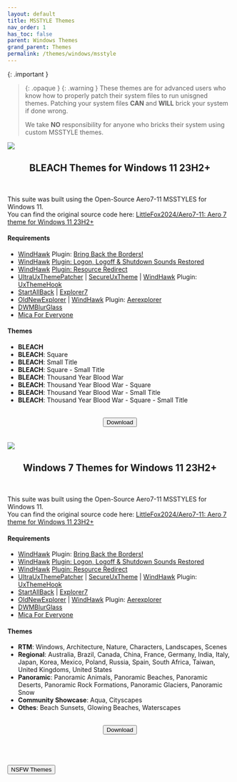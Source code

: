 ```yaml
---
layout: default
title: MSSTYLE Themes
nav_order: 1
has_toc: false
parent: Windows Themes
grand_parent: Themes
permalink: /themes/windows/msstyle
---
```

<!-- 
{: .note }
> {: .opaque }
> 
>
> 
-->

{: .important }
> {: .opaque }
> {: .warning }
> These themes are for advanced users who know how to properly patch their system files to run unisgned themes. 
> Patching your system files **CAN** and **WILL** brick your system if done wrong.
>
> We take **NO** responsibility for anyone who bricks their system using custom MSSTYLE themes.

<div class="w3-card">
<div class="responsive">
<img src="https://the-back-room.info/assets/images/themes/sfw/msstyle/BLEACH-TYBW.jpg" />
</div>
<div class="w3-container">
<h2 class="text-small" style="text-align:center">BLEACH Themes for Windows 11 23H2+</h2>
<br />
<p>This suite was built using the Open-Source Aero7-11 MSSTYLES for Windows 11.<br />You can find the original source code here: <a href="https://github.com/LittleFox2024/Aero7-11" target="_blank">LittleFox2024/Aero7-11: Aero 7 theme for Windows 11 23H2+</a></p>
<h4>Requirements</h4>
<ul>
<li><a href="https://windhawk.net/" targe="_blank">WindHawk</a> Plugin: <a href="https://windhawk.net/mods/w11-dwm-fix" target="_blank">Bring Back the Borders!</a></li>
<li><a href="https://windhawk.net/" targe="_blank">WindHawk</a> <a href="https://windhawk.net/mods/logon-logoff-shutdown-sounds" target="_blank">Plugin: Logon, Logoff & Shutdown Sounds Restored</a></li>
<li><a href="https://windhawk.net/" targe="_blank">WindHawk</a> <a href="https://windhawk.net/mods/icon-resource-redirect" target="_blank">Plugin: Resource Redirect</a></li>
<li><a href="https://mhoefs.eu/software_uxtheme.php" target="_blank">UltraUxThemePatcher</a> | <a href="https://github.com/namazso/SecureUxTheme" target="_blank">SecureUxTheme</a> | <a href="https://windhawk.net/" targe="_blank">WindHawk</a> Plugin: <a href="https://windhawk.net/mods/uxtheme-hook" target="_blank">UxThemeHook</a></li>
<li><a href="https://www.startallback.com/" target="_blank">StartAllBack</a> | <a href="https://winclassic.net/thread/2588/explorer7-windows-explorer-10-11" target="_blank">Explorer7</a></li>
<li><a href="https://msfn.org/board/topic/170375-oldnewexplorer-119/" target="_blank">OldNewExplorer</a> | <a href="https://windhawk.net/" targe="_blank">WindHawk</a> Plugin: <a href="https://windhawk.net/mods/aerexplorer" target="_blank">Aerexplorer</a></li>
<li><a href="https://github.com/Maplespe/DWMBlurGlass" target="_blank">DWMBlurGlass</a></li>
<li><a href="https://github.com/MicaForEveryone/MicaForEveryone" target="_blank">Mica For Everyone</a></li>
</ul>
<h4>Themes</h4>
<ul>
<li><b>BLEACH</b></li>
<li><b>BLEACH</b>: Square</li>
<li><b>BLEACH</b>: Small Title</li>
<li><b>BLEACH</b>: Square - Small Title</li>
<li><b>BLEACH</b>: Thousand Year Blood War</li>
<li><b>BLEACH</b>: Thousand Year Blood War - Square</li>
<li><b>BLEACH</b>: Thousand Year Blood War - Small Title</li>
<li><b>BLEACH</b>: Thousand Year Blood War - Square - Small Title</li>
</ul>
</div>
<br />
<span class="fs-3">
<div align="center" class="text-small">
<a href="https://github.com/The-Back-Room/BLEACH-Themes-for-Windows-11/archive/refs/heads/main.zip" target="_blank">
<button type="button" name="button" class="btn">Download</button></a> 
</div>
</span>
<br />
</div>
<br />
<div class="w3-card">
<div class="responsive">
<img src="https://the-back-room.info/assets/images/themes/sfw/msstyle/WINDOWS-7.jpg" />
</div>
<div class="w3-container">
<h2 class="text-small" style="text-align:center">Windows 7 Themes for Windows 11 23H2+</h2>
<br />
<p>This suite was built using the Open-Source Aero7-11 MSSTYLES for Windows 11.<br />You can find the original source code here: <a href="https://github.com/LittleFox2024/Aero7-11" target="_blank">LittleFox2024/Aero7-11: Aero 7 theme for Windows 11 23H2+</a></p>
<h4>Requirements</h4>
<ul>
<li><a href="https://windhawk.net/" targe="_blank">WindHawk</a> Plugin: <a href="https://windhawk.net/mods/w11-dwm-fix" target="_blank">Bring Back the Borders!</a></li>
<li><a href="https://windhawk.net/" targe="_blank">WindHawk</a> <a href="https://windhawk.net/mods/logon-logoff-shutdown-sounds" target="_blank">Plugin: Logon, Logoff & Shutdown Sounds Restored</a></li>
<li><a href="https://windhawk.net/" targe="_blank">WindHawk</a> <a href="https://windhawk.net/mods/icon-resource-redirect" target="_blank">Plugin: Resource Redirect</a></li>
<li><a href="https://mhoefs.eu/software_uxtheme.php" target="_blank">UltraUxThemePatcher</a> | <a href="https://github.com/namazso/SecureUxTheme" target="_blank">SecureUxTheme</a> | <a href="https://windhawk.net/" targe="_blank">WindHawk</a> Plugin: <a href="https://windhawk.net/mods/uxtheme-hook" target="_blank">UxThemeHook</a></li>
<li><a href="https://www.startallback.com/" target="_blank">StartAllBack</a> | <a href="https://winclassic.net/thread/2588/explorer7-windows-explorer-10-11" target="_blank">Explorer7</a></li>
<li><a href="https://msfn.org/board/topic/170375-oldnewexplorer-119/" target="_blank">OldNewExplorer</a> | <a href="https://windhawk.net/" targe="_blank">WindHawk</a> Plugin: <a href="https://windhawk.net/mods/aerexplorer" target="_blank">Aerexplorer</a></li>
<li><a href="https://github.com/Maplespe/DWMBlurGlass" target="_blank">DWMBlurGlass</a></li>
<li><a href="https://github.com/MicaForEveryone/MicaForEveryone" target="_blank">Mica For Everyone</a></li>
</ul>
<h4>Themes</h4>
<ul>
<li><b>RTM</b>: Windows, Architecture, Nature, Characters, Landscapes, Scenes</li>
<li><b>Regional</b>: Australia, Brazil, Canada, China, France, Germany, India, Italy, Japan, Korea, Mexico, Poland, Russia, Spain, South Africa, Taiwan, United Kingdoms, United States</li>
<li><b>Panoramic</b>: Panoramic Animals, Panoramic Beaches, Panoramic Deserts, Panoramic Rock Formations, Panoramic Glaciers, Panoramic Snow</li>
<li><b>Community Showcase</b>: Aqua, Cityscapes</li>
<li><b>Othes</b>: Beach Sunsets, Glowing Beaches, Waterscapes</li>
</ul>
</div>
<br />
<span class="fs-3">
<div align="center" class="text-small">
<a href="https://github.com/The-Back-Room/Windows-7-Themes-for-Windows-11/archive/refs/heads/main.zip" target="_blank">
<button type="button" name="button" class="btn">Download</button></a> 
</div>
</span>
<br />
</div>
<br /><br />
<!-- ////////////////////////////////////////////////////////////////////////////////////////////////////////////////////// -->
<br />
<a href="/themes/windows/msstyle/nsfw">
<button type="button" name="button" class="btn">NSFW Themes</button></a> 
<br />
<!-- ////////////////////////////////////////////////////////////////////////////////////////////////////////////////////// -->